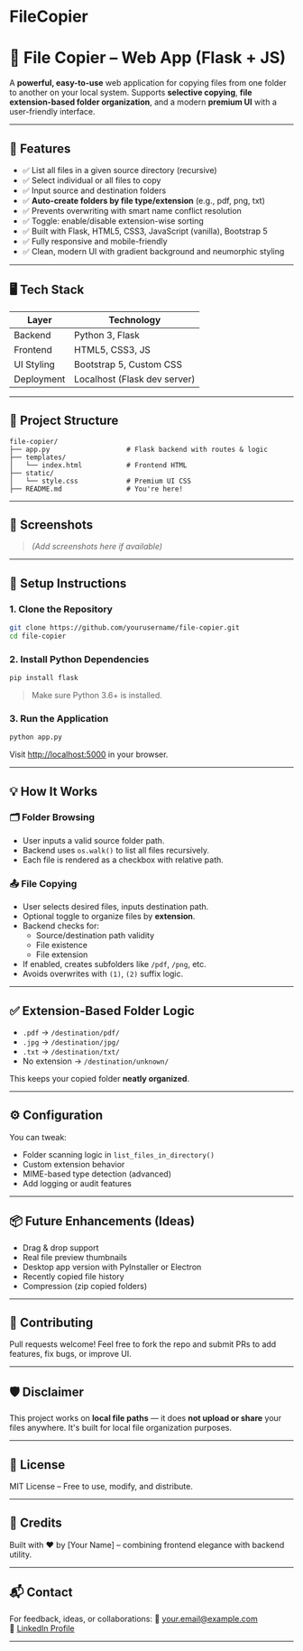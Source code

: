 # FileCopier
# 📁 File Copier – Web App (Flask + JS)

A **powerful, easy-to-use** web application for copying files from one folder to another on your local system. Supports **selective copying**, **file extension-based folder organization**, and a modern **premium UI** with a user-friendly interface.

---

## 🚀 Features

- ✅ List all files in a given source directory (recursive)
- ✅ Select individual or all files to copy
- ✅ Input source and destination folders
- ✅ **Auto-create folders by file type/extension** (e.g., pdf, png, txt)
- ✅ Prevents overwriting with smart name conflict resolution
- ✅ Toggle: enable/disable extension-wise sorting
- ✅ Built with Flask, HTML5, CSS3, JavaScript (vanilla), Bootstrap 5
- ✅ Fully responsive and mobile-friendly
- ✅ Clean, modern UI with gradient background and neumorphic styling

---

## 🖥️ Tech Stack

| Layer      | Technology        |
|------------|-------------------|
| Backend    | Python 3, Flask    |
| Frontend   | HTML5, CSS3, JS    |
| UI Styling | Bootstrap 5, Custom CSS |
| Deployment | Localhost (Flask dev server) |

---

## 🧩 Project Structure

```
file-copier/
├── app.py                   # Flask backend with routes & logic
├── templates/
│   └── index.html           # Frontend HTML
├── static/
│   └── style.css            # Premium UI CSS
├── README.md                # You're here!
```

---

## 📸 Screenshots

> *(Add screenshots here if available)*

---

## 🔧 Setup Instructions

### 1. Clone the Repository

```bash
git clone https://github.com/yourusername/file-copier.git
cd file-copier
```

### 2. Install Python Dependencies

```bash
pip install flask
```

> Make sure Python 3.6+ is installed.

### 3. Run the Application

```bash
python app.py
```

Visit [http://localhost:5000](http://localhost:5000) in your browser.

---

## 💡 How It Works

### 🗂 Folder Browsing

- User inputs a valid source folder path.
- Backend uses `os.walk()` to list all files recursively.
- Each file is rendered as a checkbox with relative path.

### 📤 File Copying

- User selects desired files, inputs destination path.
- Optional toggle to organize files by **extension**.
- Backend checks for:
  - Source/destination path validity
  - File existence
  - File extension
- If enabled, creates subfolders like `/pdf`, `/png`, etc.
- Avoids overwrites with `(1)`, `(2)` suffix logic.

---

## ✅ Extension-Based Folder Logic

- `.pdf` → `/destination/pdf/`
- `.jpg` → `/destination/jpg/`
- `.txt` → `/destination/txt/`
- No extension → `/destination/unknown/`

This keeps your copied folder **neatly organized**.

---

## ⚙️ Configuration

You can tweak:

- Folder scanning logic in `list_files_in_directory()`
- Custom extension behavior
- MIME-based type detection (advanced)
- Add logging or audit features

---

## 📦 Future Enhancements (Ideas)

- Drag & drop support
- Real file preview thumbnails
- Desktop app version with PyInstaller or Electron
- Recently copied file history
- Compression (zip copied folders)

---

## 🤝 Contributing

Pull requests welcome! Feel free to fork the repo and submit PRs to add features, fix bugs, or improve UI.

---

## 🛡️ Disclaimer

This project works on **local file paths** — it does **not upload or share** your files anywhere. It's built for local file organization purposes.

---

## 📄 License

MIT License – Free to use, modify, and distribute.

---

## 🙏 Credits

Built with ❤️ by [Your Name] – combining frontend elegance with backend utility.

---

## 📬 Contact

For feedback, ideas, or collaborations:
📧 your.email@example.com  
🔗 [LinkedIn Profile](https://linkedin.com/in/your-profile)

---
